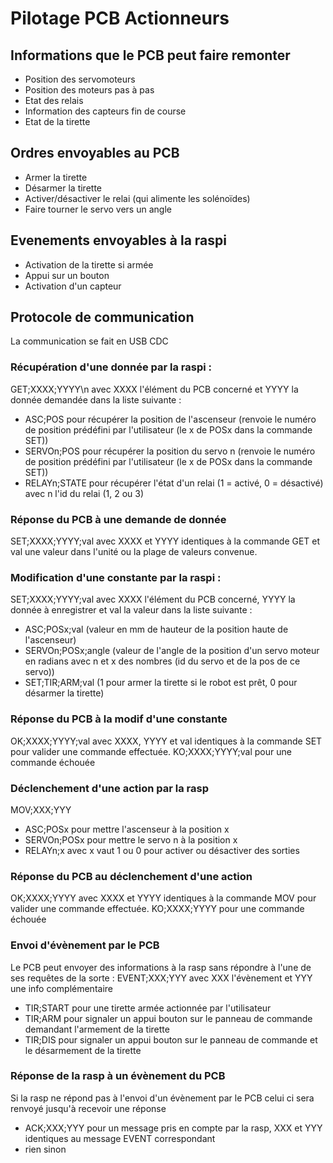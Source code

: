 # Pilotage PCB Actionneurs

## Informations que le PCB peut faire remonter
- Position des servomoteurs
- Position des moteurs pas à pas
- Etat des relais
- Information des capteurs fin de course
- Etat de la tirette
## Ordres envoyables au PCB
- Armer la tirette
- Désarmer la tirette
- Activer/désactiver le relai (qui alimente les solénoïdes)
- Faire tourner le servo vers un angle
## Evenements envoyables à la raspi
- Activation de la tirette si armée
- Appui sur un bouton
- Activation d'un capteur
## Protocole de communication
La communication se fait en USB CDC
### Récupération d'une donnée par la raspi :
GET;XXXX;YYYY\n avec XXXX l'élément du PCB concerné et YYYY la donnée demandée dans la liste suivante :
- ASC;POS pour récupérer la position de l'ascenseur (renvoie le numéro de position prédéfini par l'utilisateur (le x de POSx dans la commande SET))
- SERVOn;POS pour récupérer la position du servo n (renvoie le numéro de position prédéfini par l'utilisateur (le x de POSx dans la commande SET))
- RELAYn;STATE pour récupérer l'état d'un relai (1 = activé, 0 = désactivé) avec n l'id du relai (1, 2 ou 3)
### Réponse du PCB à une demande de donnée
SET;XXXX;YYYY;val avec XXXX et YYYY identiques à la commande GET et val une valeur dans l'unité ou la plage de valeurs convenue.
### Modification d'une constante par la raspi :
SET;XXXX;YYYY;val avec XXXX l'élément du PCB concerné, YYYY la donnée à enregistrer et val la valeur dans la liste suivante :
- ASC;POSx;val (valeur en mm de hauteur de la position haute de l'ascenseur)
- SERVOn;POSx;angle (valeur de l'angle de la position d'un servo moteur en radians avec n et x des nombres (id du servo et de la pos de ce servo))
- SET;TIR;ARM;val (1 pour armer la tirette si le robot est prêt, 0 pour désarmer la tirette)
### Réponse du PCB à la modif d'une constante
OK;XXXX;YYYY;val avec XXXX, YYYY et val identiques à la commande SET pour valider une commande effectuée.
KO;XXXX;YYYY;val pour une commande échouée
### Déclenchement d'une action par la rasp
MOV;XXX;YYY
- ASC;POSx pour mettre l'ascenseur à la position x
- SERVOn;POSx pour mettre le servo n à la position x
- RELAYn;x avec x vaut 1 ou 0 pour activer ou désactiver des sorties
### Réponse du PCB au déclenchement d'une action
OK;XXXX;YYYY avec XXXX et YYYY identiques à la commande MOV pour valider une commande effectuée.
KO;XXXX;YYYY pour une commande échouée
### Envoi d'évènement par le PCB
Le PCB peut envoyer des informations à la rasp sans répondre à l'une de ses requêtes de la sorte :
EVENT;XXX;YYY avec XXX l'évènement et YYY une info complémentaire
- TIR;START pour une tirette armée actionnée par l'utilisateur
- TIR;ARM pour signaler un appui bouton sur le panneau de commande demandant l'armement de la tirette
- TIR;DIS pour signaler un appui bouton sur le panneau de commande et le désarmement de la tirette
### Réponse de la rasp à un évènement du PCB
Si la rasp ne répond pas à l'envoi d'un évènement par le PCB celui ci sera renvoyé jusqu'à recevoir une réponse
- ACK;XXX;YYY pour un message pris en compte par la rasp, XXX et YYY identiques au message EVENT correspondant
- rien sinon